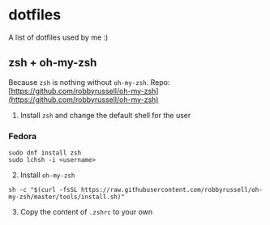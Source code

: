 # dotfiles
A list of dotfiles used by me :)

## zsh + oh-my-zsh
Because `zsh` is nothing without `oh-my-zsh`.
Repo: [https://github.com/robbyrussell/oh-my-zsh](https://github.com/robbyrussell/oh-my-zsh)

1. Install `zsh` and change the default shell for the user

### Fedora

  ```
  sudo dnf install zsh
  sudo lchsh -i <username>
  ```

2. Install `oh-my-zsh`

  ```
  sh -c "$(curl -fsSL https://raw.githubusercontent.com/robbyrussell/oh-my-zsh/master/tools/install.sh)"
  ```

3. Copy the content of `.zshrc` to your own


